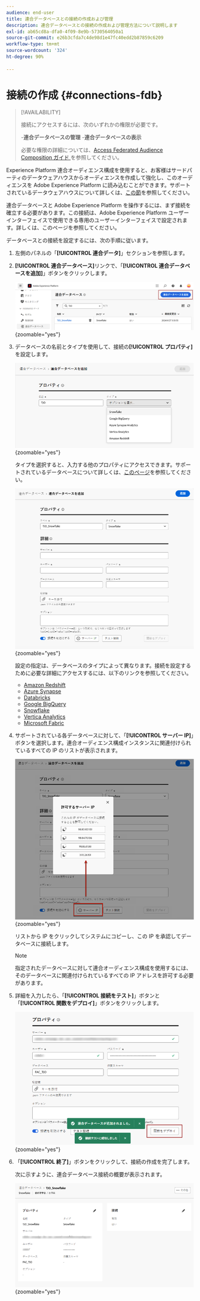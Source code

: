 ```yaml
---
audience: end-user
title: 連合データベースとの接続の作成および管理
description: 連合データベースとの接続の作成および管理方法について説明します
exl-id: ab65cd8a-dfa0-4f09-8e9b-5730564050a1
source-git-commit: e26b3cfda7c4de98d1e47fc40edd2b87859c6209
workflow-type: tm+mt
source-wordcount: '324'
ht-degree: 90%

---
```


# 接続の作成 {#connections-fdb}

>[!AVAILABILITY]
>
>接続にアクセスするには、次のいずれかの権限が必要です。
>
>-**連合データベースの管理**
>-**連合データベースの表示**
>
>必要な権限の詳細については、[Access Federated Audience Composition ガイド ](/help/start/feature-access.md) を参照してください。

Experience Platform 連合オーディエンス構成を使用すると、お客様はサードパーティのデータウェアハウスからオーディエンスを作成して強化し、このオーディエンスを Adobe Experience Platform に読み込むことができます。サポートされているデータウェアハウスについて詳しくは、[この節](../start/access-prerequisites.md#supported-systems)を参照してください。

連合データベースと Adobe Experience Platform を操作するには、まず接続を確立する必要があります。この接続は、Adobe Experience Platform ユーザーインターフェイスで使用できる専用のユーザーインターフェイスで設定されます。詳しくは、このページを参照してください。

データベースとの接続を設定するには、次の手順に従います。

1. 左側のパネルの「**[!UICONTROL 連合データ]**」セクションを参照します。

1. **[!UICONTROL 連合データベース]**&#x200B;リンクで、「**[!UICONTROL 連合データベースを追加]**」ボタンをクリックします。

   ![](assets/connections_list.png){zoomable="yes"}

1. データベースの名前とタイプを使用して、接続の&#x200B;**[!UICONTROL プロパティ]**&#x200B;を設定します。

   ![](assets/connections_name.png){zoomable="yes"}

   タイプを選択すると、入力する他のプロパティにアクセスできます。サポートされているデータベースについて詳しくは、[このページ](federated-db.md)を参照してください。

   ![](assets/connections_details.png){zoomable="yes"}

   設定の指定は、データベースのタイプによって異なります。接続を設定するために必要な詳細にアクセスするには、以下のリンクを参照してください。

   * [Amazon Redshift](federated-db.md#amazon-redshift)
   * [Azure Synapse](federated-db.md#azure-synapse-redshift)
   * [Databricks](federated-db.md#databricks)
   * [Google BigQuery](federated-db.md#google-big-query)
   * [Snowflake](federated-db.md#snowflake)
   * [Vertica Analytics](federated-db.md#vertica-analytics)
   * [Microsoft Fabric](federated-db.md#microsoft-fabric)

1. サポートされている各データベースに対して、「**[!UICONTROL サーバー IP]**」ボタンを選択します。連合オーディエンス構成インスタンスに関連付けられているすべての IP のリストが表示されます。

   ![](assets/connections_server_IPs.png){zoomable="yes"}

   リストから IP をクリックしてシステムにコピーし、この IP を承認してデータベースに接続します。

   >[!NOTE]
   >
   >指定されたデータベースに対して連合オーディエンス構成を使用するには、そのデータベースに関連付けられているすべての IP アドレスを許可する必要があります。

1. 詳細を入力したら、「**[!UICONTROL 接続をテスト]**」ボタンと「**[!UICONTROL 関数をデプロイ]**」ボタンをクリックします。

   ![](assets/connections_testdeploy.png){zoomable="yes"}

1. 「**[!UICONTROL 終了]**」ボタンをクリックして、接続の作成を完了します。

   次に示すように、連合データベース接続の概要が表示されます。

   ![](assets/connections_overview.png){zoomable="yes"}
